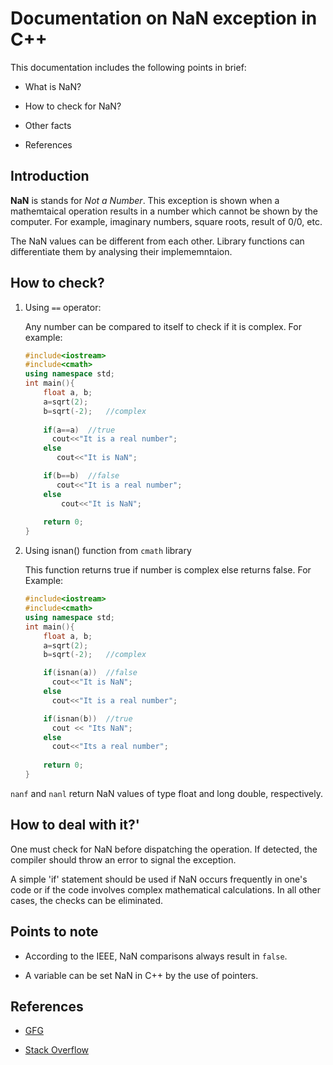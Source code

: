 # Documentation on NaN exception in C++

This documentation includes the following points in brief:

* What is NaN?

* How to check for NaN?

* Other facts

* References


## Introduction

**NaN** is stands for *Not a Number*. This exception is shown when a mathemtaical operation results in a number which cannot be shown by the computer. For example, imaginary numbers, square roots, result of 0/0, etc.

The NaN values can be different from each other. Library functions can differentiate them by analysing their implememntaion.


## How to check?

1. Using `==` operator:
  
   Any number can be compared to itself to check if it is complex. For example:

    ```C++
    #include<iostream>
    #include<cmath> 
    using namespace std;
    int main(){
        float a, b;
        a=sqrt(2);
        b=sqrt(-2);   //complex
     
        if(a==a)  //true
          cout<<"It is a real number"; 
        else
           cout<<"It is NaN";

        if(b==b)  //false
           cout<<"It is a real number";
        else
            cout<<"It is NaN";
  
        return 0;
    }
    ```

2. Using isnan() function from `cmath` library
    
    This function returns true if number is complex else returns false.
    For Example:

    ```C++
    #include<iostream>
    #include<cmath> 
    using namespace std;
    int main(){
        float a, b;
        a=sqrt(2);
        b=sqrt(-2);   //complex 
    
        if(isnan(a))  //false
          cout<<"It is NaN";
        else
          cout<<"It is a real number";

        if(isnan(b))  //true
          cout << "Its NaN"; 
        else
          cout<<"Its a real number";
         
        return 0;    
    }
    ```

`nanf` and `nanl` return NaN values of type float and long double, respectively.


## How to deal with it?'

One must check for NaN before dispatching the operation. If detected, the compiler should throw an error to signal the exception.

A simple 'if' statement should be used if NaN occurs frequently in one's code or if the code involves complex mathematical calculations. In all other cases, the checks can be eliminated.


## Points to note

* According to the IEEE, NaN comparisons always result in `false`.

* A variable can be set NaN in C++ by the use of pointers.



## References

* [GFG](https://www.geeksforgeeks.org/nan-in-cpp-what-is-it-and-how-to-check-for-it/)

* [Stack Overflow](https://stackoverflow.com/questions/570669/checking-if-a-double-or-float-is-nan-in-c)

